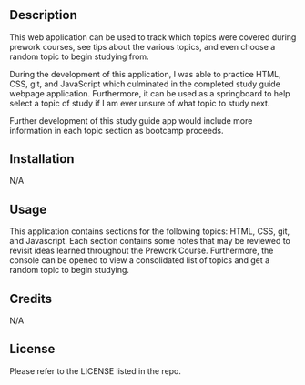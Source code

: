 # <Prework Study Guide Webpage>

## Description

This web application can be used to track which topics were covered during prework courses, see tips about the various topics, and even choose a random topic to begin studying from. 

During the development of this application, I was able to practice HTML, CSS, git, and JavaScript which culminated in the completed study guide webpage application. Furthermore, it can be used as a springboard to help select a topic of study if I am ever unsure of what topic to study next.

Further development of this study guide app would include more information in each topic section as bootcamp proceeds.

## Installation

N/A

## Usage

This application contains sections for the following topics: HTML, CSS, git, and Javascript. Each section contains some notes that may be reviewed to revisit ideas learned throughout the Prework Course. Furthermore, the console can be opened to view a consolidated list of topics and get a random topic to begin studying.

## Credits

N/A

## License

Please refer to the LICENSE listed in the repo.
